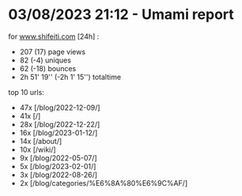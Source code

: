 # 03/08/2023 21:12 - Umami report
for www.shifeiti.com [24h] :

 - 207 (17) page views
 - 82 (-4) uniques
 - 62 (-18) bounces
 - 2h 51' 19'' (-2h 1' 15'') totaltime


top 10 urls:
 - 47x [/blog/2022-12-09/]
 - 41x [/]
 - 28x [/blog/2022-12-22/]
 - 16x [/blog/2023-01-12/]
 - 14x [/about/]
 - 10x [/wiki/]
 - 9x [/blog/2022-05-07/]
 - 5x [/blog/2023-02-01/]
 - 3x [/blog/2022-08-26/]
 - 2x [/blog/categories/%E6%8A%80%E6%9C%AF/]



